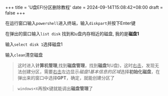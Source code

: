 +++
title = 'U盘EFI分区删除教程'
date = 2024-09-14T15:08:42+08:00
draft = false
+++

在运行窗口输入`powershell`进入终端，输入`diskpart`并按下Enter键

在弹出的窗口输入`list disk` 找到和u盘内存相近的磁盘, 我的是**磁盘1**

输入`select disk 1`选择磁盘1

输入`clean`清空磁盘

> 这时进入**计算机管理**,找到**磁盘管理**，找到**磁盘1**(U盘)，这时<u>右击</u>，发现无法创建分区，需要<u>右击</u>左边显示*磁盘1基本信息的区域*选择**初始化磁盘**，在弹出来的窗口中选择**GPT**，确定，就能创建分区了

> `windows+X`再按`K`键就能调出**磁盘管理**了
